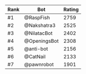Rank|Bot|Rating
---|---|---
#1|@RaspFish|2759
#2|@Nakshatra3|2525
#3|@NilatacBot|2402
#4|@OpeningsBot|2308
#5|@anti-bot|2156
#6|@CatNail|2133
#7|@pawnrobot|1901
